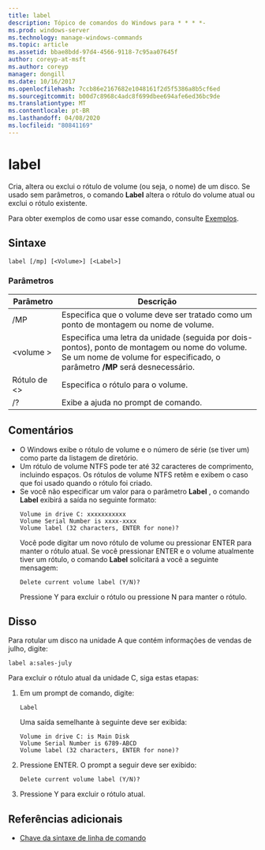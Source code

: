 ```yaml
---
title: label
description: Tópico de comandos do Windows para * * * *-
ms.prod: windows-server
ms.technology: manage-windows-commands
ms.topic: article
ms.assetid: bbae8bdd-97d4-4566-9118-7c95aa07645f
author: coreyp-at-msft
ms.author: coreyp
manager: dongill
ms.date: 10/16/2017
ms.openlocfilehash: 7ccb86e2167682e1048161f2d5f5386a8b5cf6ed
ms.sourcegitcommit: b00d7c8968c4adc8f699dbee694afe6ed36bc9de
ms.translationtype: MT
ms.contentlocale: pt-BR
ms.lasthandoff: 04/08/2020
ms.locfileid: "80841169"
---
```

# <a name="label"></a>label



Cria, altera ou exclui o rótulo de volume (ou seja, o nome) de um disco. Se usado sem parâmetros, o comando **Label** altera o rótulo do volume atual ou exclui o rótulo existente.

Para obter exemplos de como usar esse comando, consulte [Exemplos](#BKMK_examples).

## <a name="syntax"></a>Sintaxe

```
label [/mp] [<Volume>] [<Label>]
```

### <a name="parameters"></a>Parâmetros

|Parâmetro|Descrição|
|---------|-----------|
|/MP|Especifica que o volume deve ser tratado como um ponto de montagem ou nome de volume.|
|\<volume >|Especifica uma letra da unidade (seguida por dois-pontos), ponto de montagem ou nome do volume. Se um nome de volume for especificado, o parâmetro **/MP** será desnecessário.|
|Rótulo de \<>|Especifica o rótulo para o volume.|
|/?|Exibe a ajuda no prompt de comando.|

## <a name="remarks"></a>Comentários

- O Windows exibe o rótulo de volume e o número de série (se tiver um) como parte da listagem de diretório.
- Um rótulo de volume NTFS pode ter até 32 caracteres de comprimento, incluindo espaços. Os rótulos de volume NTFS retêm e exibem o caso que foi usado quando o rótulo foi criado.
- Se você não especificar um valor para o parâmetro **Label** , o comando **Label** exibirá a saída no seguinte formato:  
  ```
  Volume in drive C: xxxxxxxxxxx 
  Volume Serial Number is xxxx-xxxx 
  Volume label (32 characters, ENTER for none)?
  ```  
  Você pode digitar um novo rótulo de volume ou pressionar ENTER para manter o rótulo atual. Se você pressionar ENTER e o volume atualmente tiver um rótulo, o comando **Label** solicitará a você a seguinte mensagem:  
  ```
  Delete current volume label (Y/N)?
  ```  
  Pressione Y para excluir o rótulo ou pressione N para manter o rótulo.

## <a name="examples"></a><a name=BKMK_examples></a>Disso

Para rotular um disco na unidade A que contém informações de vendas de julho, digite:
```
label a:sales-july
```
Para excluir o rótulo atual da unidade C, siga estas etapas:
1. Em um prompt de comando, digite:  
   ```
   Label
   ```  
   Uma saída semelhante à seguinte deve ser exibida:  
   ```
   Volume in drive C: is Main Disk
   Volume Serial Number is 6789-ABCD
   Volume label (32 characters, ENTER for none)?
   ```  
2. Pressione ENTER. O prompt a seguir deve ser exibido:  
   ```
   Delete current volume label (Y/N)?
   ```  
3. Pressione Y para excluir o rótulo atual.

## <a name="additional-references"></a>Referências adicionais

- [Chave da sintaxe de linha de comando](command-line-syntax-key.md)